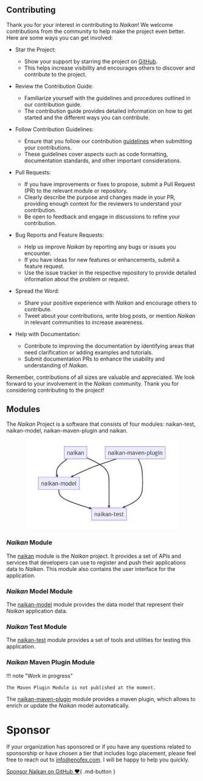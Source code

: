 ## Contributing

Thank you for your interest in contributing to *Naikan*! We welcome contributions from the community
to help make the project even better. Here are some ways you can get involved:

* Star the Project:

    - Show your support by starring the project
      on [GitHub](https://github.com/enofex/naikan-projects).
    - This helps increase visibility and encourages others to discover and contribute to the
      project.

* Review the Contribution Guide:

    - Familiarize yourself with the guidelines and procedures outlined in our contribution guide.
    - The contribution guide provides detailed information on how to get started and the different
      ways
      you can contribute.

* Follow Contribution Guidelines:

    - Ensure that you follow our
      contribution [guidelines](https://github.com/enofex/naikan-projects/blob/main/CONTRIBUTING.md)
      when submitting your contributions.
    - These guidelines cover aspects such as code formatting, documentation standards, and other
      important considerations.

* Pull Requests:

    - If you have improvements or fixes to propose, submit a Pull Request (PR) to the relevant
      module or
      repository.
    - Clearly describe the purpose and changes made in your PR, providing enough context for the
      reviewers to understand your contribution.
    - Be open to feedback and engage in discussions to refine your contribution.

* Bug Reports and Feature Requests:

    - Help us improve *Naikan* by reporting any bugs or issues you encounter.
    - If you have ideas for new features or enhancements, submit a feature request.
    - Use the issue tracker in the respective repository to provide detailed information about the
      problem or request.

* Spread the Word:

    - Share your positive experience with *Naikan* and encourage others to contribute.
    - Tweet about your contributions, write blog posts, or mention *Naikan* in relevant communities
      to
      increase awareness.

* Help with Documentation:

    - Contribute to improving the documentation by identifying areas that need clarification or
      adding
      examples and tutorials.
    - Submit documentation PRs to enhance the usability and understanding of *Naikan*.

Remember, contributions of all sizes are valuable and appreciated. We look forward to your
involvement in the *Naikan* community. Thank you for considering contributing to the project!

## Modules

The *Naikan* Project is a software that consists of four modules: naikan-test, naikan-model,
naikan-maven-plugin and naikan.

<p style="text-align: center;">
  <img src="../assets/images/modules.png" alt="Modules" width="400"/>
</p>

### *Naikan* Module

The [naikan](https://github.com/enofex/naikan) module is the *Naikan* project. It provides a set of
APIs and services that developers can use to register and push their applications data to *Naikan*.
This module also contains the user interface for the application.

### *Naikan* Model Module

The [naikan-model](https://github.com/enofex/naikan-model) module provides the data model that
represent their *Naikan* application data.

### *Naikan* Test Module

The [naikan-test](https://github.com/enofex/naikan-test) module provides a set of tools and
utilities for testing this application.

### *Naikan* Maven Plugin Module

!!! note "Work in progress"

    The Maven Plugin Module is not published at the moment.

The [naikan-maven-plugin](https://github.com/enofex/naikan-maven-plugin) module provides a maven
plugin, which allows to enrich or update the *Naikan* model automatically.

# Sponsor

If your organization has sponsored or if you have any questions related to sponsorship or have
chosen a tier that includes logo placement, please feel free to reach out to info@enofex.com. I will
be happy to help you quickly.

[Sponsor Naikan on GitHub :heart:](https://github.com/sponsors/mnhock){ .md-button }
